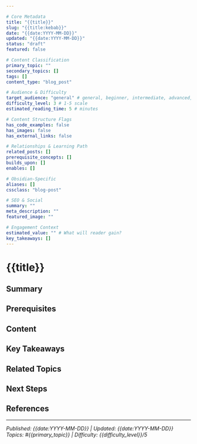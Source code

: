 ```yaml
---

# Core Metadata
title: "{{title}}"
slug: "{{title:kebab}}"
date: "{{date:YYYY-MM-DD}}"
updated: "{{date:YYYY-MM-DD}}"
status: "draft"
featured: false

# Content Classification
primary_topic: ""
secondary_topics: []
tags: []
content_type: "blog_post"

# Audience & Difficulty
target_audience: "general" # general, beginner, intermediate, advanced, expert
difficulty_level: 3 # 1-5 scale
estimated_reading_time: 5 # minutes

# Content Structure Flags
has_code_examples: false
has_images: false
has_external_links: false

# Relationships & Learning Path
related_posts: []
prerequisite_concepts: []
builds_upon: []
enables: []

# Obsidian-Specific
aliases: []
cssclass: "blog-post"

# SEO & Social
summary: ""
meta_description: ""
featured_image: ""

# Engagement Context
estimated_value: "" # What will reader gain?
key_takeaways: []
---
```


# {{title}}

## Summary
<!-- Brief 2-3 sentence summary for both readers and AI context -->

## Prerequisites
<!-- What should readers know before reading this? Link to other posts -->

## Content
<!-- Main content here -->

## Key Takeaways
<!-- Bullet points of main insights -->

## Related Topics
<!-- Links to related posts using [[wikilinks]] -->

## Next Steps
<!-- What should readers explore next? -->

## References
<!-- External links and sources -->

---

*Published: {{date:YYYY-MM-DD}} | Updated: {{date:YYYY-MM-DD}}*
*Topics: #{{primary_topic}} | Difficulty: {{difficulty_level}}/5*


